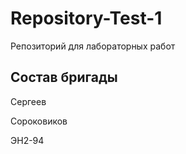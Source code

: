 # Repository-Test-1
Репозиторий для лабораторных работ
## Состав бригады
Сергеев

Сороковиков

ЭН2-94

